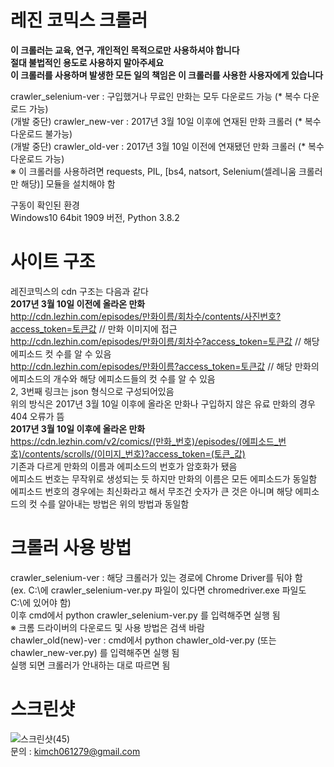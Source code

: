 # 레진 코믹스 크롤러
****이 크롤러는 교육, 연구, 개인적인 목적으로만 사용하셔야 합니다****  
****절대 불법적인 용도로 사용하지 말아주세요****  
****이 크롤러를 사용하며 발생한 모든 일의 책임은 이 크롤러를 사용한 사용자에게 있습니다****  

crawler_selenium-ver : 구입했거나 무료인 만화는 모두 다운로드 가능 (* 복수 다운로드 가능)  
(개발 중단) crawler_new-ver : 2017년 3월 10일 이후에 연재된 만화 크롤러 (* 복수 다운로드 불가능)  
(개발 중단) crawler_old-ver : 2017년 3월 10일 이전에 연재됐던 만화 크롤러 (* 복수 다운로드 가능)  
※ 이 크롤러를 사용하려면 requests, PIL, [bs4, natsort, Selenium(셀레니움 크롤러만 해당)] 모듈을 설치해야 함  

구동이 확인된 환경  
Windows10 64bit 1909 버전, Python 3.8.2   

# 사이트 구조  
레진코믹스의 cdn 구조는 다음과 같다  
****2017년 3월 10일 이전에 올라온 만화****  
http://cdn.lezhin.com/episodes/만화이름/회차수/contents/사진번호?access_token=토큰값 // 만화 이미지에 접근  
http://cdn.lezhin.com/episodes/만화이름/회차수?access_token=토큰값 // 해당 에피소드 컷 수를 알 수 있음  
http://cdn.lezhin.com/episodes/만화이름?access_token=토큰값 // 해당 만화의 에피소드의 개수와 해당 에피소드들의 컷 수를 알 수 있음  
2, 3번째 링크는 json 형식으로 구성되어있음  
위의 방식은 2017년 3월 10일 이후에 올라온 만화나 구입하지 않은 유료 만화의 경우 404 오류가 뜸  
****2017년 3월 10일 이후에 올라온 만화****  
https://cdn.lezhin.com/v2/comics/(만화_번호)/episodes/(에피소드_번호)/contents/scrolls/(이미지_번호)?access_token=(토큰_값)  
기존과 다르게 만화의 이름과 에피소드의 번호가 암호화가 됐음  
에피소드 번호는 무작위로 생성되는 듯 하지만 만화의 이름은 모든 에피소드가 동일함  
에피소드 번호의 경우에는 최신화라고 해서 무조건 숫자가 큰 것은 아니며 해당 에피소드의 컷 수를 알아내는 방법은 위의 방법과 동일함  

# 크롤러 사용 방법  
crawler_selenium-ver : 해당 크롤러가 있는 경로에 Chrome Driver를 둬야 함  
(ex. C:\에 crawler_selenium-ver.py 파일이 있다면 chromedriver.exe 파일도 C:\에 있어야 함)  
이후 cmd에서 python crawler_selenium-ver.py 를 입력해주면 실행 됨  
※ 크롬 드라이버의 다운로드 및 사용 방법은 검색 바람  
chawler_old(new)-ver : cmd에서 python chawler_old-ver.py (또는 chawler_new-ver.py) 를 입력해주면 실행 됨  
실행 되면 크롤러가 안내하는 대로 따르면 됨  

# 스크린샷  
![스크린샷(45)](https://user-images.githubusercontent.com/10193967/78167958-462ec300-748a-11ea-87a5-bd110bad7e96.png)  
문의 : kimch061279@gmail.com
